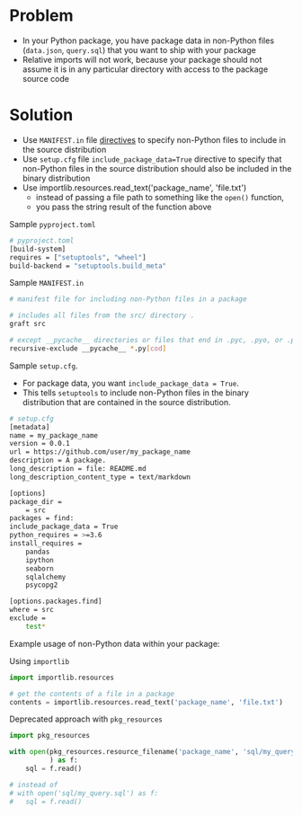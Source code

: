 # Problem
* In your Python package, you have package data in non-Python files (`data.json`, `query.sql`) that you want to ship with your package
* Relative imports will not work, because your package should not assume it is in any particular directory with access to the package source code

# Solution
* Use `MANIFEST.in` file [directives](https://packaging.python.org/en/latest/guides/using-manifest-in/#manifest-in-commands) to specify non-Python files to include in the source distribution
* Use `setup.cfg` file `include_package_data=True` directive to specify that non-Python files in the source distribution should also be included in the binary distribution
* Use importlib.resources.read_text('package_name', 'file.txt')
  * instead of passing a file path to something like the `open()` function, 
  * you pass the string result of the function above

Sample `pyproject.toml`
```bash
# pyproject.toml
[build-system] 
requires = ["setuptools", "wheel"] 
build-backend = "setuptools.build_meta" 
```

Sample `MANIFEST.in`

```bash
# manifest file for including non-Python files in a package

# includes all files from the src/ directory .
graft src

# except __pycache__ directories or files that end in .pyc, .pyo, or .pyd
recursive-exclude __pycache__ *.py[cod]
```

Sample `setup.cfg`. 
* For package data, you want `include_package_data = True`. 
* This tells `setuptools` to include non-Python files in the binary distribution that are contained in the source distribution.

```bash
# setup.cfg
[metadata]
name = my_package_name
version = 0.0.1
url = https://github.com/user/my_package_name
description = A package.
long_description = file: README.md
long_description_content_type = text/markdown

[options]
package_dir =
    = src
packages = find:
include_package_data = True
python_requires = >=3.6
install_requires =
    pandas
    ipython
    seaborn
    sqlalchemy
    psycopg2

[options.packages.find]
where = src
exclude =
    test*
```


Example usage of non-Python data within your package:

Using `importlib`
```python
import importlib.resources

# get the contents of a file in a package
contents = importlib.resources.read_text('package_name', 'file.txt')
```

Deprecated approach with `pkg_resources`
```python
import pkg_resources

with open(pkg_resources.resource_filename('package_name', 'sql/my_query.sql')
          ) as f:
    sql = f.read()

# instead of
# with open('sql/my_query.sql') as f:
#   sql = f.read()

```
